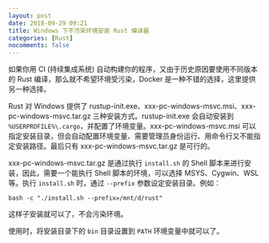 ```yaml
---
layout: post
date: 2018-09-29 09:21
title: Windows 下不污染环境安装 Rust 编译器
categories: [Rust]
nocomments: false
---
```

如果你用 CI (持续集成系统) 自动构建你的程序，又由于历史原因要使用不同版本的 Rust 编译，那么就不希望环境受污染，Docker 是一种不错的选择，这里提供另一种选择。

Rust 对 Windows 提供了 rustup-init.exe、xxx-pc-windows-msvc.msi、xxx-pc-windows-msvc.tar.gz 三种安装方式。rustup-init.exe 会自动安装到 `%USERPROFILE%\.cargo`，并配置了环境变量。xxx-pc-windows-msvc.msi 可以指定安装目录，但会自动配置环境变量、需要管理员身份运行、用命令行又不能指定安装路径。最后只有 xxx-pc-windows-msvc.tar.gz 是可行的。

xxx-pc-windows-msvc.tar.gz 是通过执行 `install.sh` 的 Shell 脚本来进行安装，因此，需要一个能执行 Shell 脚本的环境，可以选择 MSYS、Cygwin、WSL 等。执行 `install.sh` 时，通过 `--prefix` 参数设定安装目录。例如：

```shell
bash -c "./install.sh --prefix=/mnt/d/rust"
```

这样子安装就可以了，不会污染环境。

使用时，将安装目录下的 `bin` 目录设置到 `PATH` 环境变量中就可以了。